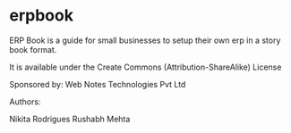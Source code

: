 # erpbook

ERP Book is a guide for small businesses to setup their own erp in a story book format.

It is available under the Create Commons (Attribution-ShareAlike) License

Sponsored by: Web Notes Technologies Pvt Ltd

Authors:

Nikita Rodrigues
Rushabh Mehta